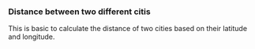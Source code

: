 ### Distance between two different citis

This is basic to calculate the distance of two cities based on their latitude and longitude.